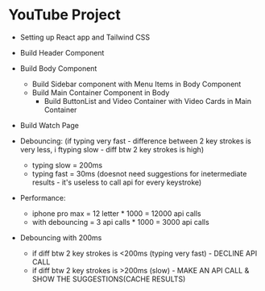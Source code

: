 # YouTube Project

- Setting up React app and Tailwind CSS
- Build Header Component
- Build Body Component
  - Build Sidebar component with Menu Items in Body Component
  - Build Main Container Component in Body
    - Build ButtonList and Video Container with Video Cards in Main Container
- Build Watch Page

- Debouncing: (if typing very fast - difference between 2 key strokes is very less, i ftyping slow - diff btw 2 key strokes is high)
  - typing slow = 200ms
  - typing fast = 30ms (doesnot need suggestions for inetermediate results - it's useless to call api for every keystroke)
- Performance:
  - iphone pro max = 12 letter \* 1000 = 12000 api calls
  - with debouncing = 3 api calls \* 1000 = 3000 api calls
- Debouncing with 200ms
  - if diff btw 2 key strokes is <200ms (typing very fast) - DECLINE API CALL
  - if diff btw 2 key strokes is >200ms (slow) - MAKE AN API CALL & SHOW THE SUGGESTIONS(CACHE RESULTS)
